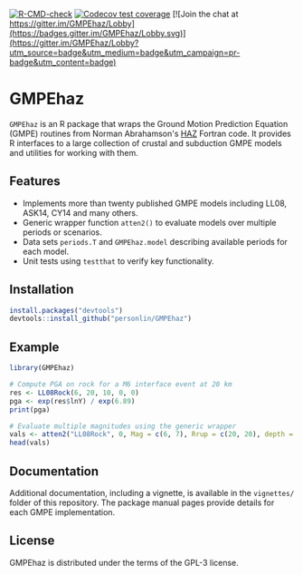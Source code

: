 [![R-CMD-check](https://github.com/personlin/GMPEhaz/workflows/R-CMD-check/badge.svg)](https://github.com/personlin/GMPEhaz/actions/workflows/R-CMD-check.yml) [![Codecov test coverage](https://codecov.io/gh/personlin/GMPEhaz/branch/master/graph/badge.svg)](https://app.codecov.io/gh/personlin/GMPEhaz?branch=master) [![Join the chat at https://gitter.im/GMPEhaz/Lobby](https://badges.gitter.im/GMPEhaz/Lobby.svg)](https://gitter.im/GMPEhaz/Lobby?utm_source=badge&utm_medium=badge&utm_campaign=pr-badge&utm_content=badge)

# GMPEhaz

`GMPEhaz` is an R package that wraps the Ground Motion Prediction Equation (GMPE) routines from Norman Abrahamson's [HAZ](https://github.com/abrahamson/HAZ) Fortran code. It provides R interfaces to a large collection of crustal and subduction GMPE models and utilities for working with them.

## Features

- Implements more than twenty published GMPE models including LL08, ASK14, CY14 and many others.
- Generic wrapper function `atten2()` to evaluate models over multiple periods or scenarios.
- Data sets `periods.T` and `GMPEhaz.model` describing available periods for each model.
- Unit tests using `testthat` to verify key functionality.

## Installation

```r
install.packages("devtools")
devtools::install_github("personlin/GMPEhaz")
```

## Example

```r
library(GMPEhaz)

# Compute PGA on rock for a M6 interface event at 20 km
res <- LL08Rock(6, 20, 10, 0, 0)
pga <- exp(res$lnY) / exp(6.89)
print(pga)
```

```r
# Evaluate multiple magnitudes using the generic wrapper
vals <- atten2("LL08Rock", 0, Mag = c(6, 7), Rrup = c(20, 20), depth = 10, ftype = 0, plot = FALSE)
head(vals)
```

## Documentation

Additional documentation, including a vignette, is available in the `vignettes/` folder of this repository. The package manual pages provide details for each GMPE implementation.

## License

GMPEhaz is distributed under the terms of the GPL-3 license.
